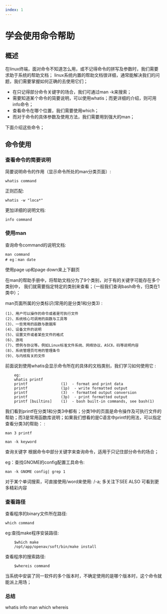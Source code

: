 ```yaml
---
index: 1
---
```

# 学会使用命令帮助  

## 概述

在linux终端，面对命令不知道怎么用，或不记得命令的拼写及参数时，我们需要求助于系统的帮助文档；
linux系统内置的帮助文档很详细，通常能解决我们的问题，我们需要掌握如何正确的去使用它们；

- 在只记得部分命令关键字的场合，我们可通过man -k来搜索；
- 需要知道某个命令的简要说明，可以使用whatis；而更详细的介绍，则可用info命令；
- 查看命令在哪个位置，我们需要使用which；
- 而对于命令的具体参数及使用方法，我们需要用到强大的man；

下面介绍这些命令；

## 命令使用

### 查看命令的简要说明

简要说明命令的作用（显示命令所处的man分类页面）:

```shell
whatis command
```

正则匹配:

```shell
whatis -w "loca*"
```

更加详细的说明文档:

```shell
info command  
```

### 使用man

查询命令command的说明文档:

```shell
man command
# eg：man date
```

使用page up和page down来上下翻页

在man的帮助手册中，将帮助文档分为了9个类别，对于有的关键字可能存在多个类别中，
我们就需要指定特定的类别来查看；（一般我们查询bash命令，归类在1类中）；

man页面所属的分类标识(常用的是分类1和分类3) :

    (1)、用户可以操作的命令或者是可执行文件 
    (2)、系统核心可调用的函数与工具等
    (3)、一些常用的函数与数据库 
    (4)、设备文件的说明 
    (5)、设置文件或者某些文件的格式 
    (6)、游戏  
    (7)、惯例与协议等。例如Linux标准文件系统、网络协议、ASCⅡ，码等说明内容  
    (8)、系统管理员可用的管理条令  
    (9)、与内核有关的文件 

前面说到使用whatis会显示命令所在的具体的文档类别，我们学习如何使用它 :

```shell
    eg:
    whatis printf  
    printf               (1)  - format and print data  
    printf               (1p)  - write formatted output  
    printf               (3)  - formatted output conversion  
    printf               (3p)  - print formatted output  
    printf [builtins]    (1)  - bash built-in commands, see bash(1)  
```

我们看到printf在分类1和分类3中都有；分类1中的页面是命令操作及可执行文件的帮助；而3是常用函数库说明；如果我们想看的是C语言中printf的用法，可以指定查看分类3的帮助：
:

```shell
man 3 printf

man -k keyword
```

查询关键字 根据命令中部分关键字来查询命令，适用于只记住部分命令的场合；

eg：查找GNOME的config配置工具命令:

```shell
man -k GNOME config| grep 1  
```

对于某个单词搜索，可直接使用/word来使用: /-a; 多关注下SEE ALSO
可看到更多精彩内容

### 查看路径

查看程序的binary文件所在路径:

```shell
which command  
```

eg:查找make程序安装路径:

```shell
    $which make
    /opt/app/openav/soft/bin/make install
```

查看程序的搜索路径:

```shell
    $whereis command
```

当系统中安装了同一软件的多个版本时，不确定使用的是哪个版本时，这个命令就能派上用场；

### 总结

whatis info man which whereis
